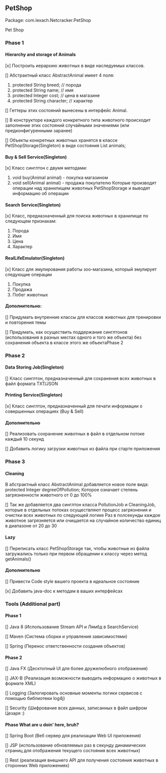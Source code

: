 <a name="PetShop"><h2>PetShop</h2></a>
Package: com.lexach.Netcracker.PetShop

Pet Shop
### Phase 1

#### Hierarchy and storage of Animals

[x] Построить иерархию животных в виде наследуемых классов.

[] Абстрактный класс AbstractAnimal имеет 4 поля:
1. protected String breed; // порода
2. protected String name; // имя
3. protected Integer cost; // цена в магазине
4. protected String character; // характер

[] Геттеры этих состояний вынесены в интерфейс Animal.

[] В конструкторе каждого конкретного типа животного происходит заполнение этих состояний случайными значениями (или предконфигуренными заранее)

[] Объекты конкретных животных хранятся в классе PetShopStorage(Singleton) в виде состояния List<Animal> animals;

#### Buy & Sell Service(Singleton)

[x] Класс синглтон с двумя методами:
1. void buy(Animal animal) - покупка магазином
2. void sell(Animal animal) - продажа покупателю
Которые производят операции над хранилищем животных PetShopStorage и выводят информацию об операции

#### Search Service(Singleton)

[x] Класс, предназначенный для поиска животных в хранилище по следующем признакам:
1. Порода
2. Имя
3. Цена
4. Характер

#### RealLifeEmulator(Singleton)

[x] Класс для эмулирования работы зоо-магазина, который эмулирует следующие операции
1. Покупка
2. Продажа
3. Побег животных

#### Дополнительно:

[] Придумать внутренние классы для классов животных для тренировки и повторения темы

[] Придумать, как осуществить поддержание синглтонов (использования в разных местах одного и того же объекта) без сохранения объекта в классе этого же объектаPhase 2

### Phase 2

#### Data Storing Job(Singleton)

[] Класс синглтон, предназначенный для сохранения всех животных в файл формата TXT/JSON

#### Printing Service(Singleton)

[x] Класс синглтон, предназначенный для печати информации о совершенных операциях (Buy & Sell)

#### Дополнительно

[] Реализовать сохранение животных в файл в отдельном потоке каждый 10 секунд

[] Добавить логику загрузки животных из файла при старте приложения

### Phase 3

#### Cleaning

В абстрактный класс AbstractAnimal добавляется новое поле вида:
protected Integer degreeOfPollution;
Которое означает степень загрязненности животного от 0 до 100%

[] Так же добавляется два синглтон класса PollutionJob и CleaningJob, которые в отдельных потоках осуществляют процесс загрязнения и очистки всех животных по  следующей логике
Раз в полсекунды каждое животное загрязняется или очищается на случайное количество единиц в диапазоне от 20 до 30

#### Lazy

[] Переписать класс PetShopStorage так, чтобы животные из файла загружались только при первом обращении к классу через метод getAnimals()

#### Дополнительно

[] Привести Code style вашего проекта в идеальное состояние

[x] Добавить java-doc к методам в ваших интерфейсах

### Tools (Additional part)

#### Phase 1

[] Java 8 (Использование Stream API и Лямбд в SearchService)

[] Maven (Система сборки и управления зависимостями)

[] Spring (Перенос ответственности создания объектов)

#### Phase 2

[] Java FX (Десктопный UI для более дружелюбного отображения)

[] JAX-B (Реализация возможности выводить информацию о животных в формате XML)

[] Logging (Залогировать основные моменты логики сервисов с помощью библиотеки log4j)

[] Security (Шифрование всех данных, записанных в файл шифром Цезаря :)

#### Phase What are u doin’ here, bruh?

[] Spring Boot (Веб сервер для реализации Web UI приложения)

[] JSP (использование обновляемых раз в секунду динамических страниц для отображения текущего состояния всех животных)

[] Rest (реализация внешнего API для получения состояния животных в сторонних Web приложениях)